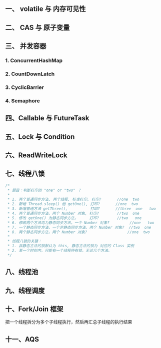 ## 一、 volatile 与 内存可见性



## 二、 CAS 与 原子变量



## 三、 并发容器

### 1. ConcurrentHashMap

### 2. CountDownLatch

### 3. CyclicBarrier

### 4. Semaphore



## 四、Callable 与 FutureTask



## 五、Lock 与 Condition



## 六、ReadWriteLock



## 七、线程八锁

```Java
/*
 * 题目：判断打印的 "one" or "two" ？
 * 
 * 1. 两个普通同步方法, 两个线程, 标准打印, 打印?       //one  two
 * 2. 新增 Thread.sleep() 给 getOne(), 打印?       //one  two
 * 3. 新增普通方法 getThree(),          打印?       //three  one   two
 * 4. 两个普通同步方法，两个 Number 对象, 打印?        //two  one
 * 5. 修改 getOne() 为静态同步方法，     打印?        //two   one
 * 6. 修改两个方法均为静态同步方法，一个 Number 对象?         //one   two
 * 7. 一个静态同步方法，一个非静态同步方法，两个 Number 对象?  //two  one
 * 8. 两个静态同步方法，两个 Number 对象?                  //one  two
 * 
 * 线程八锁的关键：
 * 1. 非静态方法的锁默认为 this, 静态方法的锁为 对应的 Class 实例
 * 2. 某一个时刻内，只能有一个线程持有锁，无论几个方法。
 */
```



## 八、线程池



## 九、线程调度



## 十、Fork/Join 框架

把一个线程拆分为多个子线程执行，然后再汇总子线程的执行结果



## 十一、AQS